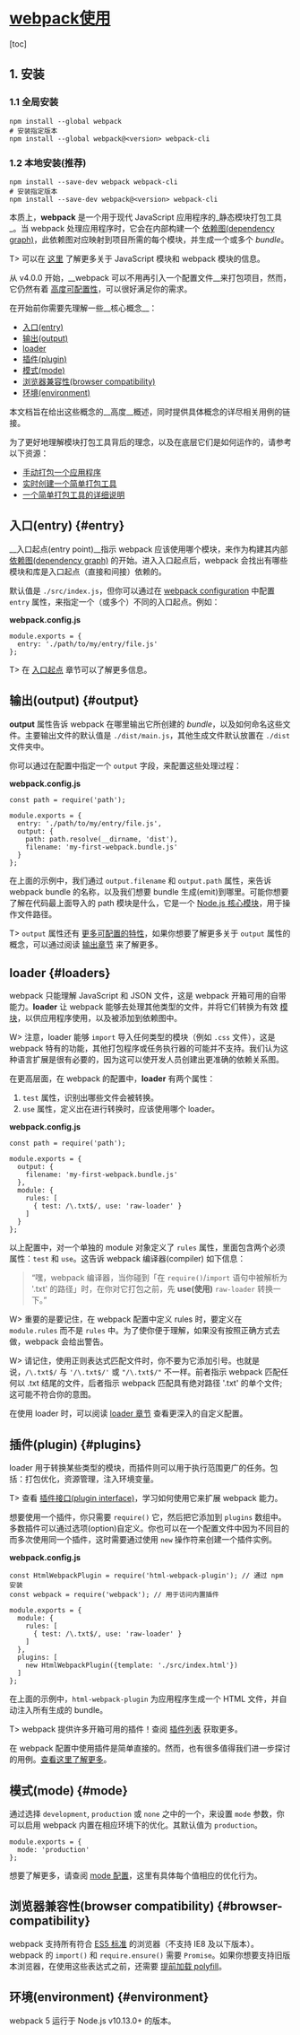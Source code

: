# [webpack使用](https://www.webpackjs.com/guides/)

[toc]

## 1. 安装

### 1.1 全局安装

```shell
npm install --global webpack
# 安装指定版本
npm install --global webpack@<version> webpack-cli
```



### 1.2 本地安装(推荐)

```shell
npm install --save-dev webpack webpack-cli
# 安装指定版本
npm install --save-dev webpack@<version> webpack-cli
```



本质上，**webpack** 是一个用于现代 JavaScript 应用程序的_静态模块打包工具_。当 webpack 处理应用程序时，它会在内部构建一个 [依赖图(dependency graph)](https://github.com/docschina/webpack.js.org/blob/cn/concepts/dependency-graph)，此依赖图对应映射到项目所需的每个模块，并生成一个或多个 *bundle*。

T> 可以在 [这里](https://github.com/docschina/webpack.js.org/blob/cn/concepts/modules) 了解更多关于 JavaScript 模块和 webpack 模块的信息。

从 v4.0.0 开始，__webpack 可以不用再引入一个配置文件__来打包项目，然而，它仍然有着 [高度可配置性](https://github.com/docschina/webpack.js.org/blob/cn/configuration)，可以很好满足你的需求。

在开始前你需要先理解一些__核心概念__：

- [入口(entry)](https://github.com/docschina/webpack.js.org/blob/cn/src/content/concepts/index.md#entry)
- [输出(output)](https://github.com/docschina/webpack.js.org/blob/cn/src/content/concepts/index.md#output)
- [loader](https://github.com/docschina/webpack.js.org/blob/cn/src/content/concepts/index.md#loaders)
- [插件(plugin)](https://github.com/docschina/webpack.js.org/blob/cn/src/content/concepts/index.md#plugins)
- [模式(mode)](https://github.com/docschina/webpack.js.org/blob/cn/src/content/concepts/index.md#mode)
- [浏览器兼容性(browser compatibility)](https://github.com/docschina/webpack.js.org/blob/cn/src/content/concepts/index.md#browser-compatibility)
- [环境(environment)](https://github.com/docschina/webpack.js.org/blob/cn/src/content/concepts/index.md#environment)

本文档旨在给出这些概念的__高度__概述，同时提供具体概念的详尽相关用例的链接。

为了更好地理解模块打包工具背后的理念，以及在底层它们是如何运作的，请参考以下资源：

- [手动打包一个应用程序](https://www.youtube.com/watch?v=UNMkLHzofQI)
- [实时创建一个简单打包工具](https://www.youtube.com/watch?v=Gc9-7PBqOC8)
- [一个简单打包工具的详细说明](https://github.com/ronami/minipack)

## 入口(entry) {#entry}

__入口起点(entry point)__指示 webpack 应该使用哪个模块，来作为构建其内部 [依赖图(dependency graph)](https://github.com/docschina/webpack.js.org/blob/cn/concepts/dependency-graph) 的开始。进入入口起点后，webpack 会找出有哪些模块和库是入口起点（直接和间接）依赖的。

默认值是 `./src/index.js`，但你可以通过在 [webpack configuration](https://github.com/docschina/webpack.js.org/blob/cn/configuration) 中配置 `entry` 属性，来指定一个（或多个）不同的入口起点。例如：

**webpack.config.js**

```
module.exports = {
  entry: './path/to/my/entry/file.js'
};
```

T> 在 [入口起点](https://github.com/docschina/webpack.js.org/blob/cn/concepts/entry-points) 章节可以了解更多信息。

## 输出(output) {#output}

**output** 属性告诉 webpack 在哪里输出它所创建的 *bundle*，以及如何命名这些文件。主要输出文件的默认值是 `./dist/main.js`，其他生成文件默认放置在 `./dist` 文件夹中。

你可以通过在配置中指定一个 `output` 字段，来配置这些处理过程：

**webpack.config.js**

```
const path = require('path');

module.exports = {
  entry: './path/to/my/entry/file.js',
  output: {
    path: path.resolve(__dirname, 'dist'),
    filename: 'my-first-webpack.bundle.js'
  }
};
```

在上面的示例中，我们通过 `output.filename` 和 `output.path` 属性，来告诉 webpack bundle 的名称，以及我们想要 bundle 生成(emit)到哪里。可能你想要了解在代码最上面导入的 path 模块是什么，它是一个 [Node.js 核心模块](https://nodejs.org/api/modules.html)，用于操作文件路径。

T> `output` 属性还有 [更多可配置的特性](https://github.com/docschina/webpack.js.org/blob/cn/configuration/output)，如果你想要了解更多关于 `output` 属性的概念，可以通过阅读 [输出章节](https://github.com/docschina/webpack.js.org/blob/cn/concepts/output) 来了解更多。

## loader {#loaders}

webpack 只能理解 JavaScript 和 JSON 文件，这是 webpack 开箱可用的自带能力。**loader** 让 webpack 能够去处理其他类型的文件，并将它们转换为有效 [模块](https://github.com/docschina/webpack.js.org/blob/cn/concepts/modules)，以供应用程序使用，以及被添加到依赖图中。

W> 注意，loader 能够 `import` 导入任何类型的模块（例如 `.css` 文件），这是 webpack 特有的功能，其他打包程序或任务执行器的可能并不支持。我们认为这种语言扩展是很有必要的，因为这可以使开发人员创建出更准确的依赖关系图。

在更高层面，在 webpack 的配置中，**loader** 有两个属性：

1. `test` 属性，识别出哪些文件会被转换。
2. `use` 属性，定义出在进行转换时，应该使用哪个 loader。

**webpack.config.js**

```
const path = require('path');

module.exports = {
  output: {
    filename: 'my-first-webpack.bundle.js'
  },
  module: {
    rules: [
      { test: /\.txt$/, use: 'raw-loader' }
    ]
  }
};
```

以上配置中，对一个单独的 module 对象定义了 `rules` 属性，里面包含两个必须属性：`test` 和 `use`。这告诉 webpack 编译器(compiler) 如下信息：

> “嘿，webpack 编译器，当你碰到「在 `require()`/`import` 语句中被解析为 '.txt' 的路径」时，在你对它打包之前，先 **use(使用)** `raw-loader` 转换一下。”

W> 重要的是要记住，在 webpack 配置中定义 rules 时，要定义在 `module.rules` 而不是 `rules` 中。为了使你便于理解，如果没有按照正确方式去做，webpack 会给出警告。

W> 请记住，使用正则表达式匹配文件时，你不要为它添加引号。也就是说，`/\.txt$/` 与 `'/\.txt$/'` 或 `"/\.txt$/"` 不一样。前者指示 webpack 匹配任何以 .txt 结尾的文件，后者指示 webpack 匹配具有绝对路径 '.txt' 的单个文件; 这可能不符合你的意图。

在使用 loader 时，可以阅读 [loader 章节](https://github.com/docschina/webpack.js.org/blob/cn/concepts/loaders) 查看更深入的自定义配置。

## 插件(plugin) {#plugins}

loader 用于转换某些类型的模块，而插件则可以用于执行范围更广的任务。包括：打包优化，资源管理，注入环境变量。

T> 查看 [插件接口(plugin interface)](https://github.com/docschina/webpack.js.org/blob/cn/api/plugins)，学习如何使用它来扩展 webpack 能力。

想要使用一个插件，你只需要 `require()` 它，然后把它添加到 `plugins` 数组中。多数插件可以通过选项(option)自定义。你也可以在一个配置文件中因为不同目的而多次使用同一个插件，这时需要通过使用 `new` 操作符来创建一个插件实例。

**webpack.config.js**

```
const HtmlWebpackPlugin = require('html-webpack-plugin'); // 通过 npm 安装
const webpack = require('webpack'); // 用于访问内置插件

module.exports = {
  module: {
    rules: [
      { test: /\.txt$/, use: 'raw-loader' }
    ]
  },
  plugins: [
    new HtmlWebpackPlugin({template: './src/index.html'})
  ]
};
```

在上面的示例中，`html-webpack-plugin` 为应用程序生成一个 HTML 文件，并自动注入所有生成的 bundle。

T> webpack 提供许多开箱可用的插件！查阅 [插件列表](https://github.com/docschina/webpack.js.org/blob/cn/plugins) 获取更多。

在 webpack 配置中使用插件是简单直接的。然而，也有很多值得我们进一步探讨的用例。[查看这里了解更多](https://github.com/docschina/webpack.js.org/blob/cn/concepts/plugins)。

## 模式(mode) {#mode}

通过选择 `development`, `production` 或 `none` 之中的一个，来设置 `mode` 参数，你可以启用 webpack 内置在相应环境下的优化。其默认值为 `production`。

```
module.exports = {
  mode: 'production'
};
```

想要了解更多，请查阅 [mode 配置](https://github.com/docschina/webpack.js.org/blob/cn/configuration/mode)，这里有具体每个值相应的优化行为。

## 浏览器兼容性(browser compatibility) {#browser-compatibility}

webpack 支持所有符合 [ES5 标准](https://kangax.github.io/compat-table/es5/) 的浏览器（不支持 IE8 及以下版本）。webpack 的 `import()` 和 `require.ensure()` 需要 `Promise`。如果你想要支持旧版本浏览器，在使用这些表达式之前，还需要 [提前加载 polyfill](https://github.com/docschina/webpack.js.org/blob/cn/guides/shimming)。

## 环境(environment) {#environment}

webpack 5 运行于 Node.js v10.13.0+ 的版本。

